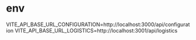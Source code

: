 # env
VITE_API_BASE_URL_CONFIGURATION=http://localhost:3000/api/configuration
VITE_API_BASE_URL_LOGISTICS=http://localhost:3001/api/logistics
